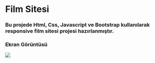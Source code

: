 <h1>Film Sitesi</h1>

<h3>Bu projede Html, Css, Javascript ve Bootstrap kullanılarak responsive film sitesi projesi hazırlanmıştır.</h3>

<h3>Ekran Görüntüsü</h3>

![](filmsitesi.gif)
